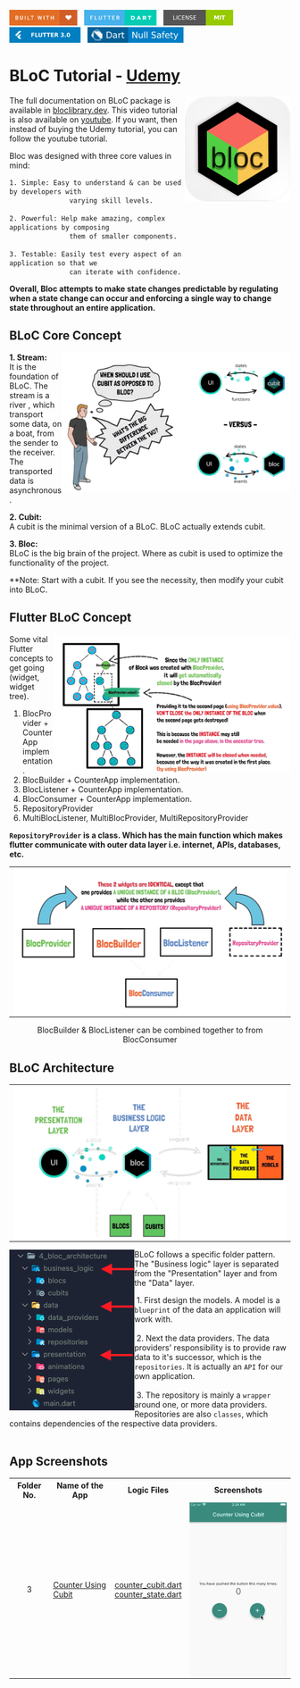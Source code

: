 <img src="screenshots/badges/built-with-love.svg" height="28px"/>&nbsp;&nbsp;
<img src="screenshots/badges/flutter-dart.svg" height="28px" />&nbsp;&nbsp;
<a href="https://choosealicense.com/licenses/mit/" target="_blank"><img src="screenshots/badges/license-MIT.svg" height="28px" /></a>&nbsp;&nbsp;
<img src="screenshots/badges/Flutter-3.svg" height="28px" />&nbsp;&nbsp;
<img src="screenshots/badges/dart-null_safety-blue.svg" height="28px"/>

# BLoC Tutorial - [Udemy](https://www.udemy.com/course/bloc-from-zero-to-hero/)

<img align="right" src="screenshots/logo/playstore.png" height="190"></img>

The full documentation on BLoC package is available in [bloclibrary.dev](https://bloclibrary.dev/). This video tutorial is also available on [youtube](https://www.youtube.com/watch?v=THCkkQ-V1-8). If you want, then instead of buying the Udemy tutorial, you can follow the youtube tutorial.

Bloc was designed with three core values in mind:

```
1. Simple: Easy to understand & can be used by developers with
               varying skill levels.

2. Powerful: Help make amazing, complex applications by composing
               them of smaller components.

3. Testable: Easily test every aspect of an application so that we
               can iterate with confidence.
```

**Overall, Bloc attempts to make state changes predictable by regulating when a state change can occur and enforcing a single way to change state throughout an entire application.**

## BLoC Core Concept

<img align="right" src="screenshots/2_core_concept/bloc_n_cubit.png" height="250"></img>

**1. Stream:** <br>
It is the foundation of BLoC. The stream is a river , which transport some data, on a boat, from the sender to the receiver. The transported data is asynchronous.<br>

**2. Cubit:** <br>
A cubit is the minimal version of a BLoC. BLoC actually extends cubit.

**3. Bloc:** <br>
BLoC is the big brain of the project. Where as cubit is used to optimize the functionality of the project.

\*\*Note: Start with a cubit. If you see the necessity, then modify your cubit into BLoC.

## Flutter BLoC Concept

<img align="right" src="screenshots/2_core_concept/flutter_bloc.png" height="250"></img>

<p>
Some vital Flutter concepts to get going (widget, widget tree).

1. BlocProvider + CounterApp implementation.
2. BlocBuilder + CounterApp implementation.
3. BlocListener + CounterApp implementation.
4. BlocConsumer + CounterApp implementation.
5. RepositoryProvider
6. MultiBlocListener, MultiBlocProvider, MultiRepositoryProvider
</p>

**`RepositoryProvider` is a class. Which has the main function which makes flutter communicate with outer data layer i.e. internet, APIs, databases, etc.**

<table align="center" style="margin: 0px auto;">
  <tr>
    <td><img align="right" src="screenshots/bloc_vital_concept.png"></img></td>
  </tr>
</table>

<p align="center">BlocBuilder & BlocListener can be combined together to from BlocConsumer</p>

## BLoC Architecture

<table align="center" style="margin: 0px auto;">
  <tr>
    <td><img align="right" src="screenshots/4_bloc_architecture/bloc_architect.png"></img></td>
  </tr>
</table>

<img align="left" src="screenshots/4_bloc_architecture/folder_structure.png"></img>

BLoC follows a specific folder pattern. The "Business logic" layer is separated from the "Presentation" layer and from the "Data" layer.<br>

&nbsp;1. First design the models. A model is a `blueprint` of the data an application will work with.<br><br>
&nbsp;2. Next the data providers. The data providers' responsibility is to provide raw data to it's successor, which is the `repositories`. It is actually an `API` for our own application. <br><br>
&nbsp;3. The repository is mainly a `wrapper` around one, or more data providers. Repositories are also `classes`, which contains dependencies of the respective data providers.<br><br>

## App Screenshots

<table align="center" style="margin: 0px auto;">
  <tr>
    <th>Folder No.</th>
    <th>Name of the App</th>
    <th>Logic Files</th>
    <th>Screenshots</th>
  </tr>
  <tr>
    <td align="center">3</td>
    <td><a href="lib/3_flutter_bloc_concept/main.dart">Counter Using Cubit</a></td>
    <td>
      <a href="lib/3_flutter_bloc_concept/cubit/counter_cubit.dart">counter_cubit.dart</a><br>
      <a href="lib/3_flutter_bloc_concept/cubit/counter_state.dart">counter_state.dart</a>
      </td>
    <td><img align="center" src="screenshots/gif/3_flutter_bloc_concept.gif" width="250"></img></td>
  </tr>
</table>

